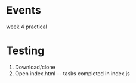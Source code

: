 # Events
week 4 practical

# Testing
1. Download/clone 
2. Open index.html -- tasks completed in index.js
